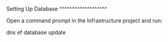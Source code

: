 ﻿Setting Up Database
^^^^^^^^^^^^^^^^^^^

Open a command prompt in the Infrastructure project and run:

dnx ef database update

